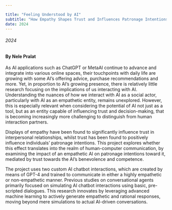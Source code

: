 ```yaml
---

title: "Feeling Understood by AI"
subtitle: "How Empathy Shapes Trust and Influences Patronage Intentions in Conversational AI"
date: 2024
---
```


###### 2024
#### By Nele Pralat

As AI applications such as ChatGPT or MetaAI continue to advance and integrate into various online spaces, their touchpoints with daily life are growing with some AI’s offering advice, purchase recommendations and more. Yet, in proportion to AI’s growing presence, there is relatively little research focusing on the implications of us interacting with AI. Understanding the nuances of how we interact with AI as a social actor, particularly with AI as an empathetic entity, remains unexplored. However, this is especially relevant when considering the potential of AI not just as a tool, but as an entity capable of influencing trust and decision-making, that is becoming increasingly more challenging to distinguish from human interaction partners.

Displays of empathy have been found to significantly influence trust in interpersonal relationships, whilst trust has been found to positively influence individuals’ patronage intentions. This project explores whether this effect translates into the realm of human-computer communication, by examining the impact of an empathetic AI on patronage intentions toward it, mediated by trust towards the AI’s benevolence and competence. 

The project uses two custom AI chatbot interactions, which are created by means of GPT-4 and trained to communicate in either a highly empathetic or non-empathetic manner. Previous studies on conversational agents primarily focused on simulating AI chatbot interactions using basic, pre-scripted dialogues. This research innovates by leveraging advanced machine learning to actively generate empathetic and rational responses, moving beyond mere simulations to actual AI-driven conversations.

